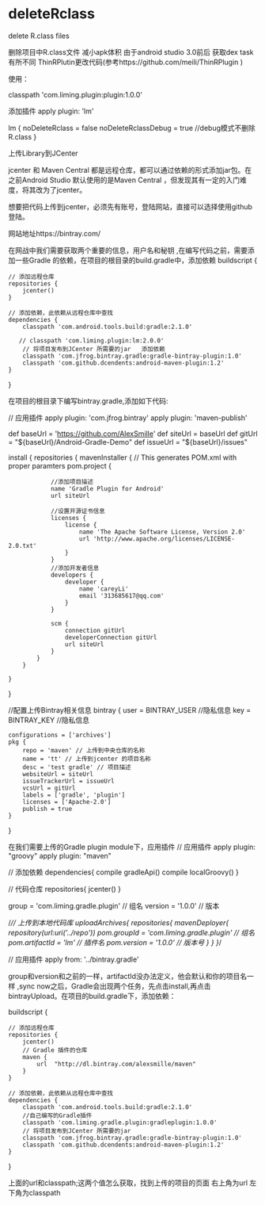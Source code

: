 # deleteRclass
delete R.class files

删除项目中R.class文件 减小apk体积 由于android studio 3.0前后 获取dex task有所不同 ThinRPlutin更改代码(参考https://github.com/meili/ThinRPlugin ) 

使用：

classpath 'com.liming.plugin:plugin:1.0.0'

添加插件
apply plugin: 'lm'

lm {
    noDeleteRclass = false
    noDeleteRclassDebug = true //debug模式不删除R.class
}

上传Library到JCenter

jcenter 和 Maven Central 都是远程仓库，都可以通过依赖的形式添加jar包。在之前Android Studio 默认使用的是Maven Central ，但发现其有一定的入门难度，将其改为了jcenter。

想要把代码上传到jcenter，必须先有账号，登陆网站，直接可以选择使用github登陆。

网站地址https://bintray.com/

在网战中我们需要获取两个重要的信息，用户名和秘钥 ,在编写代码之前，需要添加一些Gradle 的依赖，在项目的根目录的build.gradle中，添加依赖
buildscript {

    // 添加远程仓库
    repositories {
        jcenter()
    }

    // 添加依赖，此依赖从远程仓库中查找
    dependencies {
        classpath 'com.android.tools.build:gradle:2.1.0'

       // classpath 'com.liming.plugin:lm:2.0.0'
        // 将项目发布到JCenter 所需要的jar   添加依赖
        classpath 'com.jfrog.bintray.gradle:gradle-bintray-plugin:1.0'
        classpath 'com.github.dcendents:android-maven-plugin:1.2'
    }
}

在项目的根目录下编写bintray.gradle,添加如下代码:

// 应用插件
apply plugin: 'com.jfrog.bintray'
apply plugin: 'maven-publish'


def baseUrl = 'https://github.com/AlexSmille'
def siteUrl = baseUrl
def gitUrl = "${baseUrl}/Android-Gradle-Demo"
def issueUrl = "${baseUrl}/issues"



install {
    repositories {
        mavenInstaller {
            // This generates POM.xml with proper paramters
            pom.project {

                //添加项目描述
                name 'Gradle Plugin for Android'
                url siteUrl

                //设置开源证书信息
                licenses {
                    license {
                        name 'The Apache Software License, Version 2.0'
                        url 'http://www.apache.org/licenses/LICENSE-2.0.txt'
                    }
                }
                //添加开发者信息
                developers {
                    developer {
                        name 'careyLi'
                        email '313685617@qq.com'
                    }
                }

                scm {
                    connection gitUrl
                    developerConnection gitUrl
                    url siteUrl
                }
            }
        }

    }
}


//配置上传Bintray相关信息
bintray {
    user = BINTRAY_USER //隐私信息
    key = BINTRAY_KEY //隐私信息

    configurations = ['archives']
    pkg {
        repo = 'maven' // 上传到中央仓库的名称
        name = 'tt' // 上传到jcenter 的项目名称
        desc = 'test gradle' // 项目描述
        websiteUrl = siteUrl
        issueTrackerUrl = issueUrl
        vcsUrl = gitUrl
        labels = ['gradle', 'plugin']
        licenses = ['Apache-2.0']
        publish = true
    }
}

在我们需要上传的Gradle plugin module下，应用插件
// 应用插件
apply plugin: "groovy"
apply plugin: "maven"

// 添加依赖
dependencies{
    compile gradleApi()
    compile localGroovy()
}

// 代码仓库
repositories{
   jcenter()
}

group = 'com.liming.gradle.plugin'  // 组名
version = '1.0.0' // 版本

/*// 上传到本地代码库
uploadArchives{
    repositories{
        mavenDeployer{
            repository(url:uri('../repo'))
            pom.groupId = 'com.liming.gradle.plugin' // 组名
            pom.artifactId = 'lm' // 插件名
            pom.version = '1.0.0' // 版本号
        }
    }
}*/

// 应用插件
apply from: '../bintray.gradle'

group和version和之前的一样，artifactId没办法定义，他会默认和你的项目名一样 ,sync now之后，Gradle会出现两个任务，先点击install,再点击bintrayUpload。在项目的build.gradle下，添加依赖：

buildscript {

    // 添加远程仓库
    repositories {
        jcenter()
        // Gradle 插件的仓库
        maven {
            url  "http://dl.bintray.com/alexsmille/maven"
        }
    }

    // 添加依赖，此依赖从远程仓库中查找
    dependencies {
        classpath 'com.android.tools.build:gradle:2.1.0'
        //自己编写的Gradle插件
        classpath 'com.liming.gradle.plugin:gradleplugin:1.0.0'
        // 将项目发布到JCenter 所需要的jar
        classpath 'com.jfrog.bintray.gradle:gradle-bintray-plugin:1.0'
        classpath 'com.github.dcendents:android-maven-plugin:1.2'
    }
}

上面的url和classpath;这两个值怎么获取，找到上传的项目的页面 右上角为url  左下角为classpath
